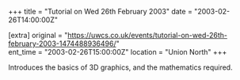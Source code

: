 +++
title = "Tutorial on Wed 26th February 2003"
date = "2003-02-26T14:00:00Z"

[extra]
original = "https://uwcs.co.uk/events/tutorial-on-wed-26th-february-2003-1474488936496/"    
ent_time = "2003-02-26T15:00:00Z"
location = "Union North"
+++

Introduces the basics of 3D graphics, and the mathematics required.

